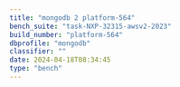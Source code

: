 ```yaml
---
title: "mongodb 2 platform-564"
bench_suite: "task-NXP-32315-awsv2-2023"
build_number: "platform-564"
dbprofile: "mongodb"
classifier: ""
date: 2024-04-18T08:34:45
type: "bench"
---
```

